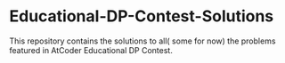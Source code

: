 # Educational-DP-Contest-Solutions
This repository contains the solutions to all( some for now) the problems featured in AtCoder Educational DP Contest. 
